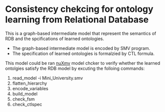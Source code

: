 # Consistency chekcing for ontology learning from Relational Database

This is a graph-based intermediate model that represent the semantics of RDB and the spcifications of learned ontologies.
- The graph-based intermediate model is encoded by SMV program.
- The specification of learned ontologies is formalzied by CTL formula.

This model could be ran [nuXmv](https://nusmv.fbk.eu/) model chcker to verify whether the learned ontolgies satisfy the RDB model by excuting the folloing commands:
1. read_model -i Mini_University.smv
2. flatten_hierarchy
3. encode_variables
4. build_model
5. check_fsm
6. check_ctlspec


